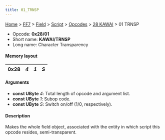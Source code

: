 ```yaml
---
title: 01_TRNSP
---
```


[Home](../../../../../index.md) > [FF7](../../../../../FF7.md) > [Field](../../../../Field.md) > [Script](../../../Script.md) > [Opcodes](../../Opcodes.md) > [28 KAWAI](../28_KAWAI.md) > 01 TRNSP

-   Opcode: **0x28/01**
-   Short name: **KAWAI/TRNSP**
-   Long name: Character Transparency

#### Memory layout

| 0x28 | *4* | *1* | *S* |
|------|-----|-----|-----|

#### Arguments

-   **const UByte** *4*: Total length of opcode and argument list.
-   **const UByte** *1*: Subop code.
-   **const UByte** *S*: Switch on/off (1/0, respectively).

#### Description

Makes the whole field object, associated with the entity in which script this opcode resides, semi-transparent.
